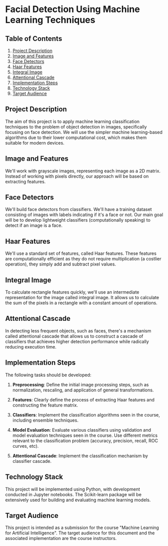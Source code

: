 # Facial Detection Using Machine Learning Techniques

## Table of Contents

1. [Project Description](#project-description)
2. [Image and Features](#image-and-features)
3. [Face Detectors](#face-detectors)
4. [Haar Features](#haar-features)
5. [Integral Image](#integral-image)
6. [Attentional Cascade](#attentional-cascade)
7. [Implementation Steps](#implementation-steps)
8. [Technology Stack](#technology-stack)
9. [Target Audience](#target-audience)

## Project Description

The aim of this project is to apply machine learning classification techniques to the problem of object detection in images, specifically focusing on face detection. We will use the simpler machine learning-based algorithms due to their lower computational cost, which makes them suitable for modern devices.

## Image and Features

We'll work with grayscale images, representing each image as a 2D matrix. Instead of working with pixels directly, our approach will be based on extracting features.

## Face Detectors

We'll build face detectors from classifiers. We'll have a training dataset consisting of images with labels indicating if it's a face or not. Our main goal will be to develop lightweight classifiers (computationally speaking) to detect if an image is a face.

## Haar Features

We'll use a standard set of features, called Haar features. These features are computationally efficient as they do not require multiplication (a costlier operation), they simply add and subtract pixel values.

## Integral Image

To calculate rectangle features quickly, we'll use an intermediate representation for the image called integral image. It allows us to calculate the sum of the pixels in a rectangle with a constant amount of operations.

## Attentional Cascade

In detecting less frequent objects, such as faces, there's a mechanism called attentional cascade that allows us to construct a cascade of classifiers that achieves higher detection performance while radically reducing execution time.

## Implementation Steps

The following tasks should be developed:

1. **Preprocessing**: Define the initial image processing steps, such as normalization, rescaling, and application of general transformations.

2. **Features**: Clearly define the process of extracting Haar features and constructing the feature matrix.

3. **Classifiers**: Implement the classification algorithms seen in the course, including ensemble techniques.

4. **Model Evaluation**: Evaluate various classifiers using validation and model evaluation techniques seen in the course. Use different metrics relevant to the classification problem (accuracy, precision, recall, ROC curves, etc).

5. **Attentional Cascade**: Implement the classification mechanism by classifier cascade.

## Technology Stack

This project will be implemented using Python, with development conducted in Jupyter notebooks. The Scikit-learn package will be extensively used for building and evaluating machine learning models.

## Target Audience

This project is intended as a submission for the course "Machine Learning for Artificial Intelligence". The target audience for this document and the associated implementation are the course instructors.
